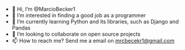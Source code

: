 - 👋 Hi, I’m @MarcioBecker1
- 👀 I’m interested in finding a good job as a programmer
- 🌱 I’m currently learning Python and its libraries, such as Django and Pandas
- 💞️ I’m looking to collaborate on open source projects
- 📫 How to reach me? Send me a email on mrcbecekr1@gmail.com

<!---
MarcioBecker1/MarcioBecker1 is a ✨ special ✨ repository because its `README.md` (this file) appears on your GitHub profile.
You can click the Preview link to take a look at your changes.
--->
